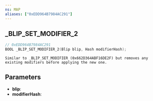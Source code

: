 ```yaml
---
ns: MAP
aliases: ["0xEDD964B7984AC291"]
---
```

## _BLIP_SET_MODIFIER_2

```c
// 0xEDD964B7984AC291
BOOL _BLIP_SET_MODIFIER_2(Blip blip, Hash modifierHash);
```

```
Similar to _BLIP_SET_MODIFIER (0x662D364ABF16DE2F) but removes any existing modifiers before applying the new one.
```

## Parameters
* **blip**:
* **modifierHash**:
